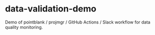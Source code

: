 # data-validation-demo
Demo of pointblank / projmgr / GitHub Actions / Slack workflow for data quality monitoring.
